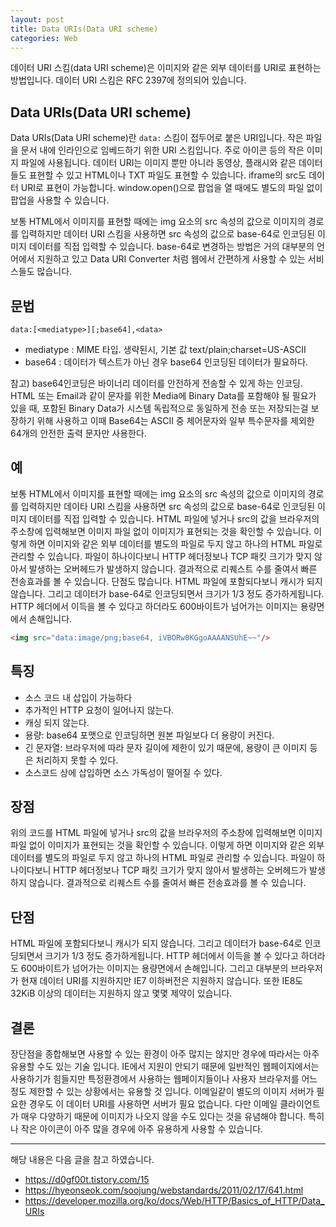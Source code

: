 ```yaml
---
layout: post
title: Data URIs(Data URI scheme)
categories: Web
---
```



데이터 URI 스킴(data URI scheme)은 이미지와 같은 외부 데이터를 URI로 표현하는 방법입니다. 데이터 URI 스킴은 RFC 2397에 정의되어 있습니다.

## Data URIs(Data URI scheme)
Data URIs(Data URI scheme)란 `data:` 스킴이 접두어로 붙은 URI입니다. 작은 파일을 문서 내에 인라인으로 임베드하기 위한 URI 스킴입니다. 주로 아이콘 등의 작은 이미지 파일에 사용됩니다. 데이터 URI는 이미지 뿐만 아니라 동영상, 플래시와 같은 데이터들도 표현할 수 있고 HTML이나 TXT 파일도 표현할 수 있습니다. iframe의 src도 데이터 URI로 표현이 가능합니다. window.open()으로 팝업을 열 때에도 별도의 파일 없이 팝업을 사용할 수 있습니다.

보통 HTML에서 이미지를 표현할 때에는 img 요소의 src 속성의 값으로 이미지의 경로를 입력하지만 데이터 URI 스킴을 사용하면 src 속성의 값으로 base-64로 인코딩된 이미지 데이터를 직접 입력할 수 있습니다. base-64로 변경하는 방법은 거의 대부분의 언어에서 지원하고 있고 Data URI Converter 처럼 웹에서 간편하게 사용할 수 있는 서비스들도 많습니다.

## 문법
```
data:[<mediatype>][;base64],<data>
```
- mediatype : MIME 타입. 생략된시, 기본 값 text/plain;charset=US-ASCII
- base64 : 데이터가 텍스트가 아닌 경우 base64 인코딩된 데이터가 필요하다.

참고) base64인코딩은 바이너리 데이터를 안전하게 전송할 수 있게 하는 인코딩. HTML 또는 Email과 같이 문자를 위한 Media에 Binary Data를 포함해야 될 필요가 있을 때, 포함된 Binary Data가 시스템 독립적으로 동일하게 전송 또는 저장되는걸 보장하기 위해 사용하고 이때 Base64는 ASCII 중 제어문자와 일부 특수문자를 제외한 64개의 안전한 출력 문자만 사용한다.

## 예
보통 HTML에서 이미지를 표현할 때에는 img 요소의 src 속성의 값으로 이미지의 경로를 입력하지만 데이타 URI 스킴을 사용하면 src 속성의 값으로 base-64로 인코딩된 이미지 데이터를 직접 입력할 수 있습니다.
HTML 파일에 넣거나 src의 값을 브라우저의 주소창에 입력해보면 이미지 파일 없이 이미지가 표현되는 것을 확인할 수 있습니다. 이렇게 하면 이미지와 같은 외부 데이터를 별도의 파일로 두지 않고 하나의 HTML 파일로 관리할 수 있습니다. 파일이 하나이다보니 HTTP 헤더정보나 TCP 패킷 크기가 맞지 않아서 발생하는 오버헤드가 발생하지 않습니다. 결과적으로 리퀘스트 수를 줄여서 빠른 전송효과를 볼 수 있습니다. 단점도 많습니다. HTML 파일에 포함되다보니 캐시가 되지 않습니다. 그리고 데이터가 base-64로 인코딩되면서 크기가 1/3 정도 증가하게됩니다. HTTP 헤더에서 이득을 볼 수 있다고 하더라도 600바이트가 넘어가는 이미지는 용량면에서 손해입니다.

```html
<img src="data:image/png;base64, iVBORw0KGgoAAAANSUhE~~"/>
```

## 특징
- 소스 코드 내 삽입이 가능하다
- 추가적인 HTTP 요청이 일어나지 않는다.
- 캐싱 되지 않는다.
- 용량: base64 포맷으로 인코딩하면 원본 파일보다 더 용량이 커진다.
- 긴 문자열: 브라우저에 따라 문자 길이에 제한이 있기 때문에, 용량이 큰 이미지 등은 처리하지 못할 수 있다.
- 소스코드 상에 삽입하면 소스 가독성이 떨어질 수 있다.

## 장점
위의 코드를 HTML 파일에 넣거나 src의 값을 브라우저의 주소창에 입력해보면 이미지 파일 없이 이미지가 표현되는 것을 확인할 수 있습니다. 이렇게 하면 이미지와 같은 외부 데이터를 별도의 파일로 두지 않고 하나의 HTML 파일로 관리할 수 있습니다. 파일이 하나이다보니 HTTP 헤더정보나 TCP 패킷 크기가 맞지 않아서 발생하는 오버헤드가 발생하지 않습니다. 결과적으로 리퀘스트 수를 줄여서 빠른 전송효과를 볼 수 있습니다.

## 단점
HTML 파일에 포함되다보니 캐시가 되지 않습니다. 그리고 데이터가 base-64로 인코딩되면서 크기가 1/3 정도 증가하게됩니다. HTTP 헤더에서 이득을 볼 수 있다고 하더라도 600바이트가 넘어가는 이미지는 용량면에서 손해입니다. 그리고 대부분의 브라우저가 현재 데이터 URI를 지원하지만 IE7 이하버전은 지원하지 않습니다. 또한 IE8도 32KiB 이상의 데이터는 지원하지 않고 몇몇 제약이 있습니다.


## 결론
장단점을 종합해보면 사용할 수 있는 환경이 아주 많지는 않지만 경우에 따라서는 아주 유용할 수도 있는 기술 입니다. IE에서 지원이 안되기 때문에 일반적인 웹페이지에서는 사용하기가 힘들지만 특정환경에서 사용하는 웹페이지들이나 사용자 브라우저를 어느정도 제한할 수 있는 상황에서는 유용할 것 입니다. 이메일같이 별도의 이미지 서버가 필요한 경우도 이 데이터 URI를 사용하면 서버가 필요 없습니다. 다만 이메일 클라이언트가 매우 다양하기 때문에 이미지가 나오지 않을 수도 있다는 것을 유념해야 합니다. 특히나 작은 아이콘이 아주 많을 경우에 아주 유용하게 사용할 수 있습니다.

----
해당 내용은 다음 글을 참고 하였습니다.
- https://d0gf00t.tistory.com/15
- https://hyeonseok.com/soojung/webstandards/2011/02/17/641.html
- https://developer.mozilla.org/ko/docs/Web/HTTP/Basics_of_HTTP/Data_URIs